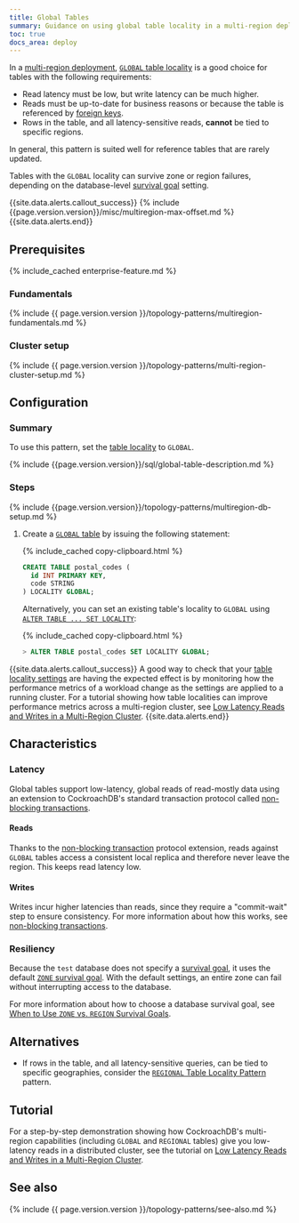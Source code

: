 ```yaml
---
title: Global Tables
summary: Guidance on using global table locality in a multi-region deployment.
toc: true
docs_area: deploy
---
```


In a [multi-region deployment](multiregion-overview.html), [`GLOBAL` table locality](multiregion-overview.html#global-tables) is a good choice for tables with the following requirements:

- Read latency must be low, but write latency can be much higher.
- Reads must be up-to-date for business reasons or because the table is referenced by [foreign keys](foreign-key.html).
- Rows in the table, and all latency-sensitive reads, **cannot** be tied to specific regions.

In general, this pattern is suited well for reference tables that are rarely updated.

Tables with the `GLOBAL` locality can survive zone or region failures, depending on the database-level [survival goal](multiregion-overview.html#survival-goals) setting.

{{site.data.alerts.callout_success}}
{% include {{page.version.version}}/misc/multiregion-max-offset.md %}
{{site.data.alerts.end}}

## Prerequisites

{% include_cached enterprise-feature.md %}

### Fundamentals

{% include {{ page.version.version }}/topology-patterns/multiregion-fundamentals.md %}

### Cluster setup

{% include {{ page.version.version }}/topology-patterns/multi-region-cluster-setup.md %}

## Configuration

### Summary

To use this pattern, set the [table locality](multiregion-overview.html#table-locality) to `GLOBAL`.

{% include {{page.version.version}}/sql/global-table-description.md %}

### Steps

{% include {{page.version.version}}/topology-patterns/multiregion-db-setup.md %}

1. Create a [`GLOBAL` table](multiregion-overview.html#global-tables) by issuing the following statement:

    {% include_cached copy-clipboard.html %}
    ~~~ sql
    CREATE TABLE postal_codes (
      id INT PRIMARY KEY,
      code STRING
    ) LOCALITY GLOBAL;
    ~~~

    Alternatively, you can set an existing table's locality to `GLOBAL` using [`ALTER TABLE ... SET LOCALITY`](set-locality.html):

    {% include_cached copy-clipboard.html %}
    ~~~ sql
    > ALTER TABLE postal_codes SET LOCALITY GLOBAL;
    ~~~

{{site.data.alerts.callout_success}}
A good way to check that your [table locality settings](multiregion-overview.html#table-locality) are having the expected effect is by monitoring how the performance metrics of a workload change as the settings are applied to a running cluster.  For a tutorial showing how table localities can improve performance metrics across a multi-region cluster, see [Low Latency Reads and Writes in a Multi-Region Cluster](demo-low-latency-multi-region-deployment.html).
{{site.data.alerts.end}}

## Characteristics

### Latency

Global tables support low-latency, global reads of read-mostly data using an extension to CockroachDB's standard transaction protocol called [non-blocking transactions](architecture/transaction-layer.html#non-blocking-transactions).

#### Reads

Thanks to the [non-blocking transaction](architecture/transaction-layer.html#non-blocking-transactions) protocol extension, reads against `GLOBAL` tables access a consistent local replica and therefore never leave the region. This keeps read latency low.

#### Writes

Writes incur higher latencies than reads, since they require a "commit-wait" step to ensure consistency. For more information about how this works, see [non-blocking transactions](architecture/transaction-layer.html#non-blocking-transactions).

### Resiliency

Because the `test` database does not specify a [survival goal](multiregion-overview.html#survival-goals), it uses the default [`ZONE` survival goal](multiregion-overview.html#surviving-zone-failures). With the default settings, an entire zone can fail without interrupting access to the database.

For more information about how to choose a database survival goal, see [When to Use `ZONE` vs. `REGION` Survival Goals](when-to-use-zone-vs-region-survival-goals.html).

## Alternatives

- If rows in the table, and all latency-sensitive queries, can be tied to specific geographies, consider the [`REGIONAL` Table Locality Pattern](regional-tables.html) pattern.

## Tutorial

For a step-by-step demonstration showing how CockroachDB's multi-region capabilities (including `GLOBAL` and `REGIONAL` tables) give you low-latency reads in a distributed cluster, see the tutorial on [Low Latency Reads and Writes in a Multi-Region Cluster](demo-low-latency-multi-region-deployment.html).

## See also

{% include {{ page.version.version }}/topology-patterns/see-also.md %}
